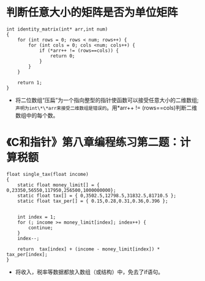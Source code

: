 # 判断任意大小的矩阵是否为单位矩阵

```
int identity_matrix(int* arr,int num)
{
	for (int rows = 0; rows < num; rows++) {
		for (int cols = 0; cols <num; cols++) {
			if (*arr++ != (rows==cols)) {
				return 0;
			}
		}
	}

	return 1;
}
```
* 将二位数组“压扁”为一个指向整型的指针使函数可以接受任意大小的二维数组;`声明为int\*\*arr来接受二维数组是错误的`。用\*arr++ != (rows==cols)判断二维数组中的每个数。

# 《C和指针》第八章编程练习第二题：计算税额

```
float single_tax(float income)
{
	static float money_limit[] = { 0,23350,56550,117950,256500,1000000000};
	static float tax[] = { 0,3502.5,12798.5,31832.5,81710.5 };
	static float tax_per[] = { 0.15,0.28,0.31,0.36,0.396 };
	
	
	int index = 1;
	for (; income >= money_limit[index]; index++) {
		continue;
	}
	index--;

	return  tax[index] + (income - money_limit[index]) * tax_per[index];
}
```
* 将收入，税率等数据都放入数组（或结构）中，免去了if语句。



